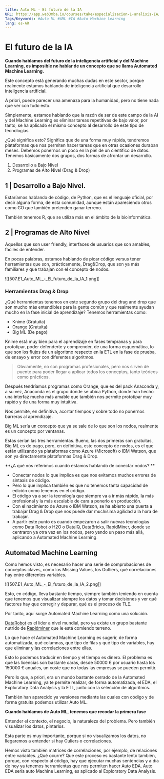 ```yaml
---
title: Auto ML - El futuro de la IA
URL: https://app.web3mba.io/courses/take/especializacion-1-analisis-IA/texts/41743137-u7-1-1-auto-ml-el-futuro-de-la-ia
Tags/Keywords: #Auto ML #AML #IA #Auto Machine Learning
lang: es-AR
---
```

# El futuro de la IA
**Cuando hablamos del futuro de la inteligencia artificial y del Machine Learning, es imposible no hablar de un concepto que se llama Automated Machine Learning.**

Este concepto está generando muchas dudas en este sector, porque realmente estamos hablando de inteligencia artificial que desarrolle inteligencia artificial. 

A priori, puede parecer una amenaza para la humanidad, pero no tiene nada que ver con todo esto. 

Simplemente, estamos hablando que la razón de ser de este campo de la AI y del Machine Learning es eliminar tareas repetitivas de bajo valor, por tanto, se ha aplicado el mismo concepto al desarrollo de este tipo de tecnologías. 

¿Qué significa esto? Significa que de una forma muy rápida, tendremos plataformas que nos permiten hacer tareas que en otras ocasiones duraban meses. Debemos ponernos un poco en la piel de un científico de datos. Tenemos básicamente dos grupos, dos formas de afrontar un desarrollo. 
1. Desarrollo a Bajo Nivel
2. Programas de Alto Nivel (Drag & Drop)

## 1 | Desarrollo a Bajo Nivel.
Estaríamos hablando de código, de Python, que es el lenguaje oficial, por decir alguna forma, de esta comunidad, aunque están apareciendo otros como GO que también pretenden ganar terreno.

También tenemos R, que se utiliza más en el ámbito de la bioinformática.

## 2 | Programas de Alto Nivel
Aquellos que son user friendly, interfaces de usuarios que son amables, fáciles de entender. 

En pocas palabras, estamos hablando de picar código versus tener herramientas que son, prácticamente, Drag&Drop, que son ya más familiares y que trabajan con el concepto de nodos. 

![[507.E1_Auto_ML_-_El_futuro_de_la_IA_1.png]]

### Herramientas Drag & Drop
¿Qué herramientas tenemos en este segundo grupo del drag and drop que son mucho más entendibles para la gente común y que realmente ayudan mucho en la fase inicial de aprendizaje? Tenemos herramientas como:
- Knime (Gratuita)
- Orange (Gratuita)
- Big ML (De pago)

Knime está muy bien para el aprendizaje en fases tempranas y para prototipar, poder defenderte y comprender, de una forma esquemática, lo que son los flujos de un algoritmo respecto en la ETL en la fase de prueba, de ensayo y error con diferentes algoritmos.

> Obviamente, no son programas profesionales, pero nos sirven de puente para poder llegar a aplicar todos los conceptos, tanto teóricos como prácticos.

Después tendríamos programas como Orange, que es del pack Anaconda y, a su vez, Anaconda es el grupo donde se ubica Python, donde han hecho una interfaz mucho más amable que también nos permite prototipar muy rápido y de una forma muy intuitiva. 

Nos permite, en definitiva, acortar tiempos y sobre todo no ponernos barreras al aprendizaje. 

Big ML sería un concepto que ya se sale de lo que son los nodos, realmente es un concepto por ventanas. 

Estas serían las tres herramientas. Bueno, las dos primeras son gratuitas, Big ML es de pago, pero, en definitiva, este concepto de nodos, es el que están utilizando ya plataformas como Azure (Microsoft) o IBM Watson, que son ya directamente plataformas Drag & Drop. 

**¿A qué nos referimos cuando estamos hablando de conectar nodos? **
- Conectar nodos lo que implica es que nos evitamos muchos errores de sintaxis de código. 
- Pero lo que implica también es que no tenemos tanta capacidad de edición como tenemos en el código.
- El código va a ser la tecnología que siempre va a ir más rápido, la más profesional y la más escalable de cara a ponerlo en producción. 
- Con el nacimiento de Azure o IBM Watson, se ha abierto una puerta a trabajar Drag & Drop que nos puede dar muchísima agilidad a la hora de trabajar. 
- A partir este punto es cuando empezaron a salir nuevas tecnologías como Data Robot o H2O o DataIQ, DataBricks, RapidMiner, donde se centraron ya otra vez en los nodos, pero yendo un paso más allá, aplicando a Automated Machine Learning.

## Automated Machine Learning
Como hemos visto, es necesario hacer una serie de comprobaciones de conceptos claves, como los Missing Values, los Outliers, qué correlaciones hay entre diferentes variables.

![[507.E1_Auto_ML_-_El_futuro_de_la_IA_2.png]]

Esto, en código, lleva bastante tiempo, siempre también teniendo en cuenta que tenemos que visualizar siempre los datos y tomar decisiones y ver qué factores hay que corregir y depurar, qué es el proceso de TLE.

Por tanto, aquí surge Automated Machine Learning como una solución. 

[DataRobot](https://www.datarobot.com/) es el líder a nivel mundial, pero ya existe un grupo bastante nutrido de [Rapidminer](https://rapidminer.com/platform/?product_marketing_c=studio&source_marketing=ppc&campaign_marketing_c=branded) que le está comiendo terreno.

Lo que hace el Automated Machine Learning es sugerir, de forma automatizada, qué columnas, qué tipo de filas y qué tipo de variables, hay que eliminar y las correlaciones entre ellas.

Esto lo podemos traducir en tiempo y el tiempo es dinero. El problema es que las licencias son bastante caras, desde 50000 € por usuario hasta los 150000 € anuales, un coste que no todas las empresas se pueden permitir.

Pero lo que, a priori, era un mundo bastante cerrado de la Automated Machine Learning, ya te permite realizar, de forma automatizada, el EDA, el Exploratory Data Analysis y la ETL, junto con la selección de algoritmos.

También han aparecido ya versiones mediante las cuales con código y de forma gratuita podemos utilizar Auto ML. 

**Cuando hablamos de Auto ML, tenemos que recodar la primera fase**

Entender el contexto, el negocio, la naturaleza del problema. Pero también visualizar los datos, pintarlos. 

Esta parte es muy importante, porque si no visualizamos los datos, no llegaremos a entender si hay Ouliers o correlaciones. 

Hemos visto también matrices de correlaciones, por ejemplo, de relaciones entre variables. ¿Qué ocurre? Que este proceso es bastante lento también, porque, con respecto al código, hay que ejecutar muchas sentencias y a día de hoy ya tenemos herramientas que nos permiten hacer Auto EDA. Auto EDA sería auto Machine Learning, es aplicado al Exploratory Data Analysis.